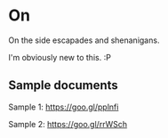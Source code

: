 # On
On the side escapades
and shenanigans.

I'm obviously new to this. :P

## Sample documents
  Sample 1: https://goo.gl/pplnfi

  Sample 2: https://goo.gl/rrWSch
